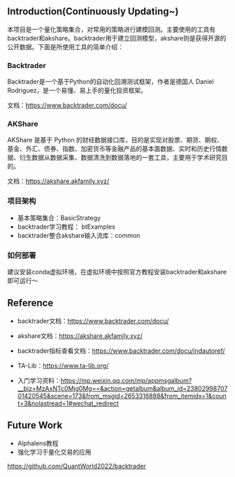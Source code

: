 ## Introduction(Continuously Updating~)
本项目是一个量化策略集合，对常用的策略进行建模回测。主要使用的工具有backtrader和akshare。backtrader用于建立回测模型，akshare则是获得开源的公开数据。下面是所使用工具的简单介绍：
### Backtrader
Backtrader是一个基于Python的自动化回溯测试框架，作者是德国人 Daniel Rodriguez，是一个易懂、易上手的量化投资框架。

文档：https://www.backtrader.com/docu/
### AKShare
AKShare 是基于 Python 的财经数据接口库，目的是实现对股票、期货、期权、基金、外汇、债券、指数、加密货币等金融产品的基本面数据、实时和历史行情数据、衍生数据从数据采集、数据清洗到数据落地的一套工具，主要用于学术研究目的。

文档：https://akshare.akfamily.xyz/

### 项目架构
* 基本策略集合：BasicStrategy
* backtrader学习教程： btExamples
* backtrader整合akshare输入流库：common

### 如何部署
建议安装conda虚拟环境，在虚拟环境中按照官方教程安装backtrader和akshare即可运行～

## Reference
* backtrader文档：https://www.backtrader.com/docu/

* akshare文档：https://akshare.akfamily.xyz/

* backtrader指标查看文档：https://www.backtrader.com/docu/indautoref/

* TA-Lib：https://www.ta-lib.org/

* 入门学习资料：https://mp.weixin.qq.com/mp/appmsgalbum?__biz=MzAxNTc0Mjg0Mg==&action=getalbum&album_id=2380299870701420545&scene=173&from_msgid=2653316888&from_itemidx=1&count=3&nolastread=1#wechat_redirect

## Future Work
* Alphalens教程
* 强化学习于量化交易的应用


https://github.com/QuantWorld2022/backtrader
